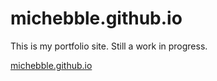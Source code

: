 # michebble.github.io
This is my portfolio site. Still a work in progress.

[michebble.github.io](https://michebble.github.io/)
